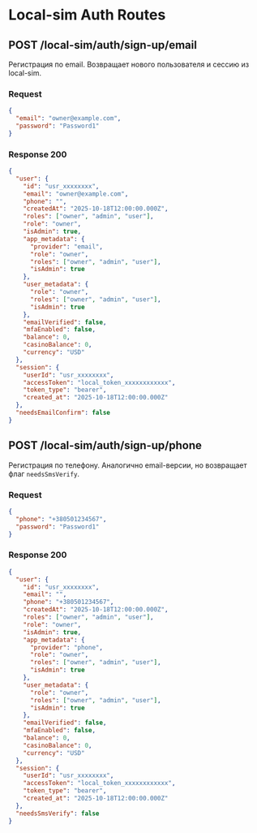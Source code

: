 # Local-sim Auth Routes

## POST /local-sim/auth/sign-up/email
Регистрация по email. Возвращает нового пользователя и сессию из local-sim.

### Request
```json
{
  "email": "owner@example.com",
  "password": "Password1"
}
```

### Response 200
```json
{
  "user": {
    "id": "usr_xxxxxxxx",
    "email": "owner@example.com",
    "phone": "",
    "createdAt": "2025-10-18T12:00:00.000Z",
    "roles": ["owner", "admin", "user"],
    "role": "owner",
    "isAdmin": true,
    "app_metadata": {
      "provider": "email",
      "role": "owner",
      "roles": ["owner", "admin", "user"],
      "isAdmin": true
    },
    "user_metadata": {
      "role": "owner",
      "roles": ["owner", "admin", "user"],
      "isAdmin": true
    },
    "emailVerified": false,
    "mfaEnabled": false,
    "balance": 0,
    "casinoBalance": 0,
    "currency": "USD"
  },
  "session": {
    "userId": "usr_xxxxxxxx",
    "accessToken": "local_token_xxxxxxxxxxxx",
    "token_type": "bearer",
    "created_at": "2025-10-18T12:00:00.000Z"
  },
  "needsEmailConfirm": false
}
```

## POST /local-sim/auth/sign-up/phone
Регистрация по телефону. Аналогично email-версии, но возвращает флаг `needsSmsVerify`.

### Request
```json
{
  "phone": "+380501234567",
  "password": "Password1"
}
```

### Response 200
```json
{
  "user": {
    "id": "usr_xxxxxxxx",
    "email": "",
    "phone": "+380501234567",
    "createdAt": "2025-10-18T12:00:00.000Z",
    "roles": ["owner", "admin", "user"],
    "role": "owner",
    "isAdmin": true,
    "app_metadata": {
      "provider": "phone",
      "role": "owner",
      "roles": ["owner", "admin", "user"],
      "isAdmin": true
    },
    "user_metadata": {
      "role": "owner",
      "roles": ["owner", "admin", "user"],
      "isAdmin": true
    },
    "emailVerified": false,
    "mfaEnabled": false,
    "balance": 0,
    "casinoBalance": 0,
    "currency": "USD"
  },
  "session": {
    "userId": "usr_xxxxxxxx",
    "accessToken": "local_token_xxxxxxxxxxxx",
    "token_type": "bearer",
    "created_at": "2025-10-18T12:00:00.000Z"
  },
  "needsSmsVerify": false
}
```
